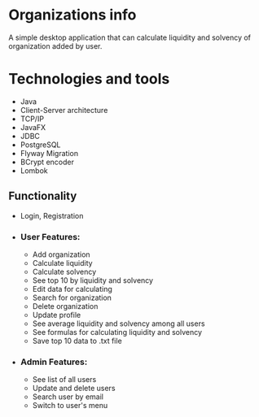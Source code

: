
# Organizations info
A simple desktop application that can calculate liquidity and solvency of organization added by user.


# Technologies and tools
- Java
- Client-Server architecture
- TCP/IP
- JavaFX
- JDBC
- PostgreSQL
- Flyway Migration
- BCrypt encoder
- Lombok




## Functionality

- Login, Registration
- ### User Features:
  - Add organization
  - Calculate liquidity
  - Calculate solvency
  - See top 10 by liquidity and solvency
  - Edit data for calculating
  - Search for organization
  - Delete organization
  - Update profile
  - See average liquidity and solvency  among all users
  - See formulas for calculating liquidity and solvency
  - Save top 10 data to .txt file
- ### Admin Features:
  - See list of all users
  - Update and delete users
  - Search user by email
  - Switch to user's menu
